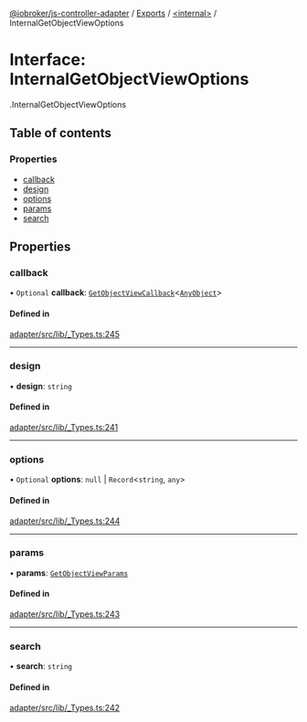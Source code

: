 [@iobroker/js-controller-adapter](../README.md) / [Exports](../modules.md) / [<internal\>](../modules/internal_.md) / InternalGetObjectViewOptions

# Interface: InternalGetObjectViewOptions

[<internal>](../modules/internal_.md).InternalGetObjectViewOptions

## Table of contents

### Properties

- [callback](internal_.InternalGetObjectViewOptions.md#callback)
- [design](internal_.InternalGetObjectViewOptions.md#design)
- [options](internal_.InternalGetObjectViewOptions.md#options)
- [params](internal_.InternalGetObjectViewOptions.md#params)
- [search](internal_.InternalGetObjectViewOptions.md#search)

## Properties

### callback

• `Optional` **callback**: [`GetObjectViewCallback`](../modules/internal_.md#getobjectviewcallback)<[`AnyObject`](../modules/internal_.md#anyobject)\>

#### Defined in

[adapter/src/lib/_Types.ts:245](https://github.com/ioBroker/ioBroker.js-controller/blob/6912de44/packages/adapter/src/lib/_Types.ts#L245)

___

### design

• **design**: `string`

#### Defined in

[adapter/src/lib/_Types.ts:241](https://github.com/ioBroker/ioBroker.js-controller/blob/6912de44/packages/adapter/src/lib/_Types.ts#L241)

___

### options

• `Optional` **options**: ``null`` \| `Record`<`string`, `any`\>

#### Defined in

[adapter/src/lib/_Types.ts:244](https://github.com/ioBroker/ioBroker.js-controller/blob/6912de44/packages/adapter/src/lib/_Types.ts#L244)

___

### params

• **params**: [`GetObjectViewParams`](internal_.GetObjectViewParams.md)

#### Defined in

[adapter/src/lib/_Types.ts:243](https://github.com/ioBroker/ioBroker.js-controller/blob/6912de44/packages/adapter/src/lib/_Types.ts#L243)

___

### search

• **search**: `string`

#### Defined in

[adapter/src/lib/_Types.ts:242](https://github.com/ioBroker/ioBroker.js-controller/blob/6912de44/packages/adapter/src/lib/_Types.ts#L242)

